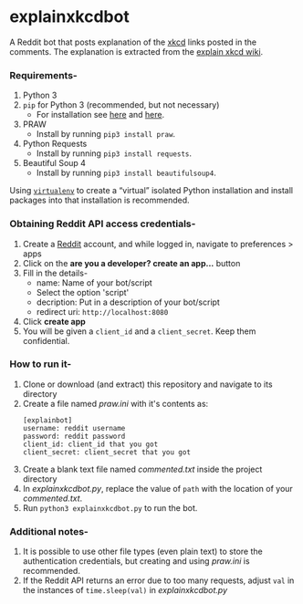 # explainxkcdbot
A Reddit bot that posts explanation of the [xkcd](https://www.xkcd.com/) links posted in the comments. The explanation is extracted from the [explain xkcd wiki](http://explainxkcd.com).

### Requirements-
1. Python 3
2. `pip` for Python 3 (recommended, but not necessary)
   * For installation see [here](https://packaging.python.org/guides/installing-using-linux-tools/#installing-pip-setuptools-wheel-with-linux-package-managers) and [here](https://pip.pypa.io/en/stable/installing/).
2. PRAW
   * Install by running `pip3 install praw`.
3. Python Requests
   * Install by running `pip3 install requests`.
4. Beautiful Soup 4
   * Install by running `pip3 install beautifulsoup4`.
   
Using [`virtualenv`](https://github.com/pypa/virtualenv) to create a “virtual” isolated Python installation and install packages into that installation is recommended.


### Obtaining Reddit API access credentials-
1. Create a [Reddit](https://www.reddit.com/) account, and while logged in, navigate to preferences > apps
2. Click on the **are you a developer? create an app...** button
3. Fill in the details-
    * name: Name of your bot/script
    * Select the option 'script'
    * decription: Put in a description of your bot/script
    * redirect uri: `http://localhost:8080`
4. Click **create app**
5. You will be given a `client_id` and a `client_secret`. Keep them confidential.

### How to run it-
1. Clone or download (and extract) this repository and navigate to its directory
2. Create a file named *praw.ini* with it's contents as:
    ```
    [explainbot]
    username: reddit username
    password: reddit password
    client_id: client_id that you got
    client_secret: client_secret that you got
    ```
3. Create a blank text file named *commented.txt* inside the project directory
4. In *explainxkcdbot.py*, replace the value of `path` with the location of your *commented.txt*.
5. Run `python3 explainxkcdbot.py` to run the bot.

### Additional notes-
1. It is possible to use other file types (even plain text) to store the authentication credentials, but creating and using *praw.ini* is recommended.
2. If the Reddit API returns an error due to too many requests, adjust `val` in the instances of `time.sleep(val)` in *explainxkcdbot.py*

